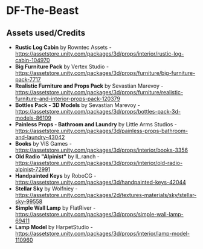 # DF-The-Beast

## Assets used/Credits
- **Rustic Log Cabin** by Rowntec Assets - https://assetstore.unity.com/packages/3d/props/interior/rustic-log-cabin-104970
- **Big Furniture Pack** by Vertex Studio - https://assetstore.unity.com/packages/3d/props/furniture/big-furniture-pack-7717
- **Realistic Furniture and Props Pack** by Sevastian Marevoy - https://assetstore.unity.com/packages/3d/props/furniture/realistic-furniture-and-interior-props-pack-120379
- **Bottles Pack - 3D Models** by Sevastian Marevoy - https://assetstore.unity.com/packages/3d/props/bottles-pack-3d-models-86109
- **Painless Props - Bathroom and Laundry** by Little Arms Studios - https://assetstore.unity.com/packages/3d/painless-props-bathroom-and-laundry-43042
- **Books** by VIS Games - https://assetstore.unity.com/packages/3d/props/interior/books-3356
- **Old Radio "Alpinist"** by IL.ranch -https://assetstore.unity.com/packages/3d/props/interior/old-radio-alpinist-72991
- **Handpainted Keys** by RoboCG - https://assetstore.unity.com/packages/3d/handpainted-keys-42044
- **Stellar Sky** by Wolfniey - https://assetstore.unity.com/packages/2d/textures-materials/sky/stellar-sky-99558
- **Simple Wall Lamp** by FlatRiver - https://assetstore.unity.com/packages/3d/props/simple-wall-lamp-69411
- **Lamp Model** by HarpetStudio - https://assetstore.unity.com/packages/3d/props/interior/lamp-model-110960